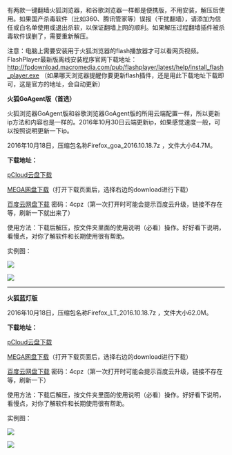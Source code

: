 有两款一键翻墙火狐浏览器，和谷歌浏览器一样都是便携版，不用安装，解压后使用。如果国产杀毒软件（比如360、腾讯管家等）误报（干扰翻墙），请添加为信任或白名单使用或退出杀软，以保证翻墙上网的顺利。如果解压过程翻墙插件被杀毒软件误删了，需要重新解压。

注意：电脑上需要安装用于火狐浏览器的flash播放器才可以看网页视频。FlashPlayer最新版离线安装程序官网下载地址：
http://fpdownload.macromedia.com/pub/flashplayer/latest/help/install_flash_player.exe （如果哪天浏览器提醒你要更新flash插件，还是用此下载地址下载即可，这是官方的地址，会自动更新）


**火狐GoAgent版（首选）**

火狐浏览器GoAgent版和谷歌浏览器GoAgent版的所用云端配置一样，所以更新ip方法和内容也是一样的。2016年10月30日云端更新ip，如果感觉速度一般，可以按照说明更新一下ip。

2016年10月18日，压缩包名称Firefox_goa_2016.10.18.7z ，文件大小64.7M。

**下载地址：**

[pCloud云盘下载](https://my.pcloud.com/publink/show?code=XZWYN9ZzpJN6W3GjL7Xby2JOR1bJSeuAekX)

[MEGA网盘下载](https://mega.nz/#!VlBzFYbC!9mhbeCaIPyz5Yt-CxaipMFiSd-eSoAhk_Vf7xRJZBBA)（打开下载页面后，选择右边的download进行下载）

[百度云网盘下载](http://pan.baidu.com/s/1hrVfZOK) 密码：4cpz（第一次打开时可能会提示百度云升级，链接不存在等，刷新一下就出来了）


使用方法：下载后解压，按文件夹里面的使用说明（必看）操作。好好看下说明，看慢点，对你了解软件和长期使用很有帮助。

实例图：

![](https://raw.githubusercontent.com/Alvin9999/pac2/master/火狐4.png)

![](https://raw.githubusercontent.com/Alvin9999/pac2/master/火狐3.png)


***
**火狐蓝灯版**

2016年10月18日，压缩包名称Firefox_LT_2016.10.18.7z ，文件大小62.0M。

**下载地址：**

[pCloud云盘下载](https://my.pcloud.com/publink/show?code=XZdYN9ZRh7gOAVAX4Bt8vaX5Cy5mLeCz0xX)

[MEGA网盘下载](https://mega.nz/#!JpxnhZyb!wanmoyCuxWJNdlkSGsUlGJ7lCDqcSfwjCcF5BkD-Ox4)（打开下载页面后，选择右边的download进行下载）

[百度云网盘下载](http://pan.baidu.com/s/1jH6FwGI) 密码：4cpz（第一次打开时可能会提示百度云升级，链接不存在等，刷新一下）


使用方法：下载后解压，按文件夹里面的使用说明（必看）操作。好好看下说明，看慢点，对你了解软件和长期使用很有帮助。

实例图：

![](https://raw.githubusercontent.com/Alvin9999/pac2/master/火狐1.png)

![](https://raw.githubusercontent.com/Alvin9999/pac2/master/火狐2.png)
